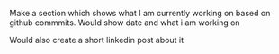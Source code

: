 Make a section which shows what I am currently working on based on github commmits. Would show date and what i am working on

Would also create a short linkedin post about it
